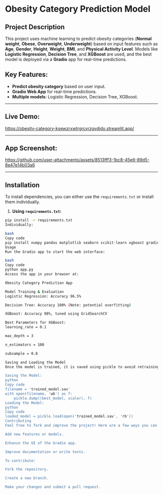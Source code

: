 # Obesity Category Prediction Model

## Project Description
This project uses machine learning to predict obesity categories (**Normal weight**, **Obese**, **Overweight**, **Underweight**) based on input features such as **Age**, **Gender**, **Height**, **Weight**, **BMI**, and **Physical Activity Level**. Models like **Logistic Regression**, **Decision Tree**, and **XGBoost** are used, and the best model is deployed via a **Gradio** app for real-time predictions.

## Key Features:
- **Predict obesity category** based on user input.
- **Gradio Web App** for real-time predictions.
- **Multiple models**: Logistic Regression, Decision Tree, XGBoost.

---

## Live Demo:


https://obesity-category-ksewzrxwtrgrcyrzgvdjdo.streamlit.app/


---

## App Screenshot:


https://github.com/user-attachments/assets/8513fff3-1bc8-45e6-89d5-8e47e14b03a6


---

## Installation

To install dependencies, you can either use the `requirements.txt` or install them individually.

1. **Using `requirements.txt`:**

```bash
pip install -r requirements.txt
Individually:

bash
Copy code
pip install numpy pandas matplotlib seaborn scikit-learn xgboost gradio streamlit
Usage
Run the Gradio app to start the web interface:

bash
Copy code
python app.py
Access the app in your browser at:

Obesity Category Prediction App

Model Training & Evaluation
Logistic Regression: Accuracy 96.5%

Decision Tree: Accuracy 100% (Note: potential overfitting)

XGBoost: Accuracy 98%, tuned using GridSearchCV

Best Parameters for XGBoost:
learning_rate = 0.1

max_depth = 3

n_estimators = 100

subsample = 0.8

Saving and Loading the Model
Once the model is trained, it is saved using pickle to avoid retraining each time. Here's how you can save and load the model:

Saving the Model:
python
Copy code
filename = 'trained_model.sav'
with open(filename, 'wb') as f:
    pickle.dump((best_model, scaler), f)
Loading the Model:
python
Copy code
loaded_model = pickle.load(open('trained_model.sav', 'rb'))
Contributing
Feel free to fork and improve the project! Here are a few ways you can contribute:

Add new features or models.

Enhance the UI of the Gradio app.

Improve documentation or write tests.

To contribute:

Fork the repository.

Create a new branch.

Make your changes and submit a pull request.

